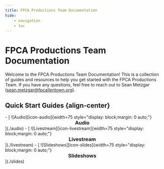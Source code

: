```yaml
---
title: FPCA Productions Team Documentation
hide:
    - navigation
    - toc
---
```


# FPCA Productions Team Documentation

Welcome to the FPCA Productions Team Documentation! This is a collection of guides and resources to help you get started with the FPCA Productions Team. If you have any questions, feel free to reach out to Sean Metzgar ([sean.metzgar@fpcallentown.org](mailto:sean.metzgar@fpcallentown.org)).

## Quick Start Guides {align-center}

<div class="grid cards" markdown>
- [
    ![Audio][icon-audio]{width=75 style="display: block;margin: 0 auto;"}
    <h3 style="text-align:center; margin:0;">Audio</h3>
  ](./audio)
- [
    ![Livestream][icon-livestream]{width=75 style="display: block;margin: 0 auto;"}
    <h3 style="text-align:center; margin:0;">Livestream</h3>
  ](./livestream)
- [
    ![Slideshows][icon-slides]{width=75 style="display: block;margin: 0 auto;"}
    <h3 style="text-align:center; margin:0;">Slideshows</h3>
  ](./slides)
</div>





[icon-audio]: ./images/icons/icon-audio.png
[icon-livestream]: ./images/icons/icon-livestream.png
[icon-slides]: ./images/icons/icon-slides.png
